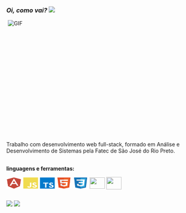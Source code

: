 ### *Oi, como vai?* <img src="https://media.giphy.com/media/hvRJCLFzcasrR4ia7z/giphy.gif" width="25px">

<img align="right" alt="GIF" src="https://media4.giphy.com/media/h8sVibFE0NChi/giphy.gif" width="500" height="320" />
  
  Trabalho com desenvolvimento web full-stack,
  formado em Análise e Desenvolvimento de Sistemas
  pela Fatec de São José do Rio Preto.
    

  ##
  
   **linguagens e ferramentas:**  
 
 <div>
  <img align="center" height="30" width="40" src="https://raw.githubusercontent.com/devicons/devicon/master/icons/angularjs/angularjs-plain.svg">
  <img align="center" height="30" width="40" src="https://raw.githubusercontent.com/devicons/devicon/master/icons/javascript/javascript-plain.svg">
  <img align="center" height="30" width="40" src="https://raw.githubusercontent.com/devicons/devicon/master/icons/typescript/typescript-plain.svg">
  <img align="center"  height="30" width="40" src="https://raw.githubusercontent.com/devicons/devicon/master/icons/html5/html5-original.svg">
  <img align="center" height="30" width="40" src="https://raw.githubusercontent.com/devicons/devicon/master/icons/css3/css3-original.svg">
  <img align="center" height="30" width="40" src="https://raw.githubusercontent.com/xtenzQ/xtenzQ/87c7aedcc867b3745e43333c8041f783e01b0b42/icons/bootstrap.svg">
  <img align="center" height="33" width="40" src="https://raw.githubusercontent.com/xtenzQ/xtenzQ/87c7aedcc867b3745e43333c8041f783e01b0b42/icons/c-sharp-solid.svg">
    
</div>
  
  ##
 <div align="left">
  <a href = "mailto: math.fmartinssp@gmail.com"><img src="https://img.shields.io/badge/-Gmail-%23EA4335?style=for-the-badge&logo=gmail&logoColor=white" target="_blank"></a>
  <a href="https://www.linkedin.com/in/matheus-ferreira-martins-42b116217" target="_blank"><img src="https://img.shields.io/badge/-LinkedIn-%230077B5?style=for-the-badge&logo=linkedin&logoColor=white" target="_blank"></a>
   
</div>
  

